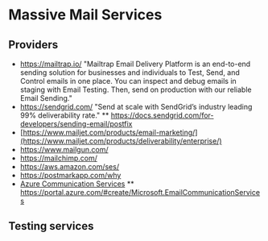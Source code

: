 # Massive Mail Services

## Providers
* https://mailtrap.io/ "Mailtrap Email Delivery Platform is an end-to-end sending solution for businesses and individuals to Test, Send, and Control emails in one place. You can inspect and debug emails in staging with Email Testing. Then, send on production with our reliable Email Sending."
* https://sendgrid.com/ "Send at scale with SendGrid’s industry leading 99% deliverability rate."
  ** https://docs.sendgrid.com/for-developers/sending-email/postfix 
* [https://www.mailjet.com/products/email-marketing/](https://www.mailjet.com/products/deliverability/enterprise/)
* https://www.mailgun.com/
* https://mailchimp.com/
* https://aws.amazon.com/ses/
* https://postmarkapp.com/why 
* [Azure Communication Services](https://learn.microsoft.com/en-us/azure/communication-services/overview)
  ** https://portal.azure.com/#create/Microsoft.EmailCommunicationServices
  
## Testing services 

